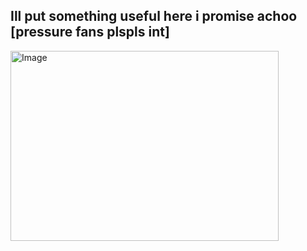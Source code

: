 ## Ill put something useful here i promise achoo [pressure fans plspls int]

<img width="429" height="304" alt="Image" src="https://github.com/user-attachments/assets/b83d79f5-91c5-4c87-ab32-11ea56e4fe89" />
<!-- Uploading "Roblox_2025-08-08_16-42-37.mp4"... -->
